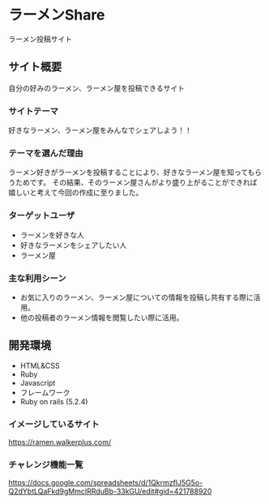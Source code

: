 # ラーメンShare
ラーメン投稿サイト

## サイト概要
自分の好みのラーメン、ラーメン屋を投稿できるサイト


### サイトテーマ
好きなラーメン、ラーメン屋をみんなでシェアしよう！！

### テーマを選んだ理由
ラーメン好きがラーメンを投稿することにより、好きなラーメン屋を知ってもらうためです。
その結果、そのラーメン屋さんがより盛り上がることができれば嬉しいと考えて今回の作成に至りました。

### ターゲットユーザ
- ラーメンを好きな人
- 好きなラーメンをシェアしたい人
- ラーメン屋

### 主な利用シーン
- お気に入りのラーメン、ラーメン屋についての情報を投稿し共有する際に活用。
- 他の投稿者のラーメン情報を閲覧したい際に活用。

## 開発環境
- HTML&CSS
- Ruby
- Javascript
- フレームワーク
- Ruby on rails (5.2.4)


### イメージしているサイト
https://ramen.walkerplus.com/

### チャレンジ機能一覧
https://docs.google.com/spreadsheets/d/1QkrmzflJ5G5o-Q2dYbtLQaFkd9gMmcIRRduBb-33kGU/edit#gid=421788920